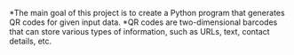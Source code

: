 *The main goal of this project is to create a Python program that generates QR codes for given input data.
*QR codes are two-dimensional barcodes that can store various types of information, such as URLs, text, contact details, etc.
